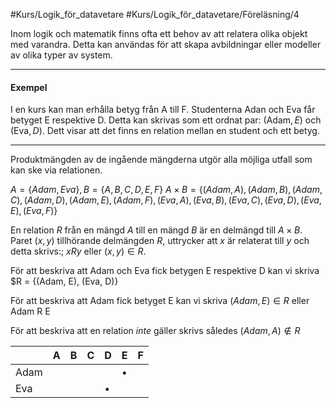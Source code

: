 #Kurs/Logik_för_datavetare #Kurs/Logik_för_datavetare/Föreläsning/4

Inom logik och matematik finns ofta ett behov av att relatera olika objekt med varandra. Detta kan användas för att skapa avbildningar eller modeller av olika typer av system.
***
#### Exempel
I en kurs kan man erhålla betyg från A till F. Studenterna Adan och Eva får betyget E respektive D. Detta kan skrivas som ett ordnat par: $( \text{Adam}, E)$ och $( \text{Eva}, D)$. Dett visar att det finns en relation mellan en student och ett betyg.
***
Produktmängden av de ingående mängderna utgör alla möjliga utfall som kan ske via relationen.

$A = \{Adam, Eva \}, B = \{A, B, C, D, E, F \}$
$A \times B = \{ (Adam, A), (Adam, B), (Adam, C), (Adam, D), (Adam, E), (Adam, F), (Eva, A), (Eva, B), (Eva, C), (Eva, D), (Eva, E), (Eva, F) \}$

En relation $R$ från en mängd $A$ till en mängd $B$ är en delmängd till $A \times B$. Paret $(x, y)$ tillhörande delmängden $R$, uttrycker att $x$ är relaterat till $y$ och detta skrivs:; $xRy$ eller $(x, y) \in  R$. 

För att beskriva att Adam och Eva fick betygen E respektive D kan vi skriva $R = {(Adam, E), (Eva, D)}

För att beskriva att Adam fick betyget E kan vi skriva $(Adam, E) \in R$ eller $\text{Adam R E}$

För att beskriva att en relation *inte* gäller skrivs således $(Adam, A) \notin R$


| |A|B|C|D|E|F|
|---|---|---|---|---|---|---|
|Adam| | | | |$\bullet$| |
|Eva| | | |$\bullet$| | |